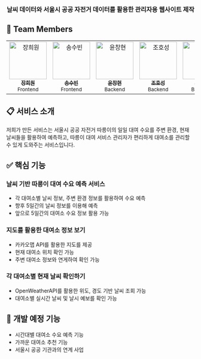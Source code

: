 <div align="center">
  <h3>날씨 데이터와 서울시 공공 자전거 데이터를 활용한 관리자용 웹사이트 제작</h3>
</div>

## 👥 Team Members

<table>
  <tr>
   <td align="center">
      <a href="https://github.com/hewwwn">
        <img src="https://github.com/hewwwn.png" width="100px;" alt="장희원"/><br />
        <sub><b>장희원</b></sub>
      </a><br />
      <sub>Frontend</sub>
    </td>   
    <td align="center">
      <a href="https://github.com/subeend">
        <img src="https://github.com/subeend.png" width="100px;" alt="송수빈"/><br />
        <sub><b>송수빈</b></sub>
      </a><br />
      <sub>Frontend</sub>
    </td>
    <td align="center">
      <a href="https://github.com/chyun7114">
        <img src="https://github.com/chyun7114.png" width="100px;" alt="윤창현"/><br />
        <sub><b>윤창현</b></sub>
      </a><br />
      <sub>Backend</sub>
    </td>
    <td align="center">
      <a href="https://github.com/hscho0048">
        <img src="https://github.com/hscho0048.png" width="100px;" alt="조호성"/><br />
        <sub><b>조호성</b></sub>
      </a><br />
      <sub>Backend</sub>
    </td>
    <td align="center">
      <a href="https://github.com/wonbne">
        <img src="https://github.com/wonbne.png" width="100px;" alt="이원빈"/><br />
        <sub><b>이원빈</b></sub>
      </a><br />
      <sub>Backend</sub>
    </td>
  </tr>
</table>

## 📋 서비스 소개
저희가 만든 서비스는 서울시 공공 자전거 따릉이의 일일 대여 수요를 주변 환경, 현재 날씨들을 활용하여 예측하고,
따릉이 대여 서비스 관리자가 편리하게 대여소를 관리할 수 있게 도와주는 서비스입니다.

## ✅ 핵심 기능

### 날씨 기반 따릉이 대여 수요 예측 서비스
- 각 대여소별 날씨 정보, 주변 환경 정보를 활용하여 수요 예측
- 향후 5일간의 날씨 정보를 이용해 예측
- 앞으로 5일간의 대여소 수요 정보 활용 가능

### 지도를 활용한 대여소 정보 보기
- 카카오맵 API를 활용한 지도를 제공
- 현재 대여소 위치 확인 가능
- 주변 대여소 정보와 연게하여 확인 가능

### 각 대여소별 현재 날씨 확인하기
- OpenWeatherAPI를 활용한 위도, 경도 기반 날씨 조회 가능
- 대여소별 실시간 날씨 및 날시 예보를 확인 가능

## 🌟 개발 예정 기능
- 시간대별 대여소 수요 예측 기능
- 가까운 대여소 추천 기능
- 서울시 공공 기관과의 연계 사업
